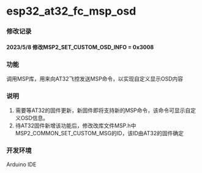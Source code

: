 # esp32_at32_fc_msp_osd

### 修改记录
#### 2023/5/8 修改MSP2_SET_CUSTOM_OSD_INFO = 0x3008

### 功能
调用MSP库，用来向AT32飞控发送MSP命令，以实现自定义显示OSD内容
### 说明
1. 需要等AT32的固件更新，新固件即将支持新的MSP命令，该命令可显示自定义OSD信息。<br>
2. 待AT32固件新增该功能后，修改改库文件MSP.h中MSP2_COMMON_SET_CUSTOM_MSG的ID，该ID由AT32的固件确定
### 开发环境
Arduino IDE
